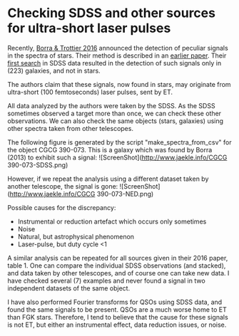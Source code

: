 # Checking SDSS and other sources for ultra-short laser pulses

Recently, [Borra &amp; Trottier 2016](https://arxiv.org/abs/1610.03031) announced the detection of peculiar signals in the spectra of stars. Their method is described in an [earlier paper](https://ui.adsabs.harvard.edu/#abs/2012AJ....144..181B/abstract). Their [first search](https://ui.adsabs.harvard.edu/#abs/2013ApJ...774..142B/abstract) in SDSS data resulted in the detection of such signals only in (223) galaxies, and not in stars. 

The authors claim that these signals, now found in stars, may originate from ultra-short (100 femtoseconds) laser pulses, sent by ET.

All data analyzed by the authors were taken by the SDSS. As the SDSS sometimes observed a target more than once, we can check these other observations. We can also check the same objects (stars, galaxies) using other spectra taken from other telescopes.

The following figure is generated by the script "make_spectra_from_csv" for the object CGCG 390-073. This is a galaxy which was found by Borra (2013) to exhibit such a signal:
![ScreenShot](http://www.jaekle.info/CGCG 390-073-SDSS.png)

However, if we repeat the analysis using a different dataset taken by another telescope, the signal is gone:
![ScreenShot](http://www.jaekle.info/CGCG 390-073-NED.png)

Possible causes for the discrepancy:
* Instrumental or reduction artefact which occurs only sometimes
* Noise
* Natural, but astrophysical phenomenon
* Laser-pulse, but duty cycle <1

A similar analysis can be repeated for all sources given in their 2016 paper, table 1. One can compare the individual SDSS observations (and stacked), and data taken by other telescopes, and of course one can take new data. I have checked several (7) examples and never found a signal in two independent datasets of the same object.

I have also performed Fourier transforms for QSOs using SDSS data, and found the same signals to be present. QSOs are a much worse home to ET than FGK stars. Therefore, I tend to believe that the cause for these signals is not ET, but either an instrumental effect, data reduction issues, or noise.

